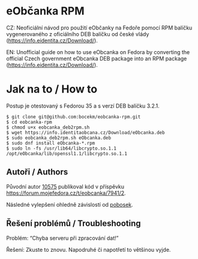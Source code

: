 # eObčanka RPM

CZ:
Neoficiální návod pro použití eObčanky na Fedoře pomocí RPM balíčku vygenerovaného z oficiálního DEB balíčku od české vlády (https://info.eidentita.cz/Download/).

EN:
Unofficial guide on how to use eObcanka on Fedora by converting the official Czech government eObcanka DEB package into an RPM package (https://info.eidentita.cz/Download/).

# Jak na to / How to

Postup je otestovaný s Fedorou 35 a s verzí DEB balíčku 3.2.1.

```commandline
$ git clone git@github.com:bocekm/eobcanka-rpm.git
$ cd eobcanka-rpm
$ chmod u+x eobcanka_deb2rpm.sh
$ wget https://info.identitaobcana.cz/Download/eObcanka.deb
$ sudo eobcanka_deb2rpm.sh eObcanka.deb
$ sudo dnf install eObcanka-*.rpm
$ sudo ln -fs /usr/lib64/libcrypto.so.1.1 /opt/eObcanka/lib/openssl1.1/libcrypto.so.1.1
```

## Autoři / Authors

Původní autor [10575](https://forum.mojefedora.cz/u/10575) publikoval kód v příspěvku https://forum.mojefedora.cz/t/eobcanka/7941/2.

Následné vylepšení ohledně závislostí od [pobosek](https://forum.mojefedora.cz/u/pobosek).

## Řešení problémů / Troubleshooting

Problém: “Chyba serveru při zpracování dat!”

Řešení: Zkuste to znovu. Napodruhé či napotřetí to většinou vyjde.
